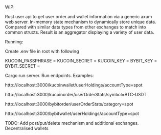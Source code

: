 WIP:

Rust user api to get user order and wallet information via a generic axum web server. In-memory state mechanism to dynamically store unique data. Compared with similar data types from other exchanges to match into common structs. Result is an aggregator displaying a variety of user data.

Running:

Create .env file in root with following 

KUCOIN_PASSPHRASE =
KUCOIN_SECRET =
KUCOIN_KEY =
BYBIT_KEY  =
BYBIT_SECRET =

Cargo run server. Run endpoints. Examples:

http://localhost:3000/kucoinwallet/userHoldings/accountType=spot

http://localhost:3000/kucoinorder/userOrderStats/symbol=BTC-USDT

http://localhost:3000/bybitorder/userOrderStats/category=spot

http://localhost:3000/bybitwallet/userHoldings/accountType=spot


TODO: Add post/put/delete mechanism and additional exchanges. Decentralised wallets
